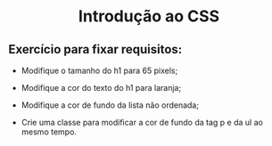 # <p align="center"> Introdução ao CSS</p> 

## Exercício para fixar requisitos:

- Modifique o tamanho do h1 para 65 pixels;

- Modifique a cor do texto do h1 para laranja;

- Modifique a cor de fundo da lista não ordenada;

- Crie uma classe para modificar a cor de fundo da tag p e da ul ao mesmo tempo.